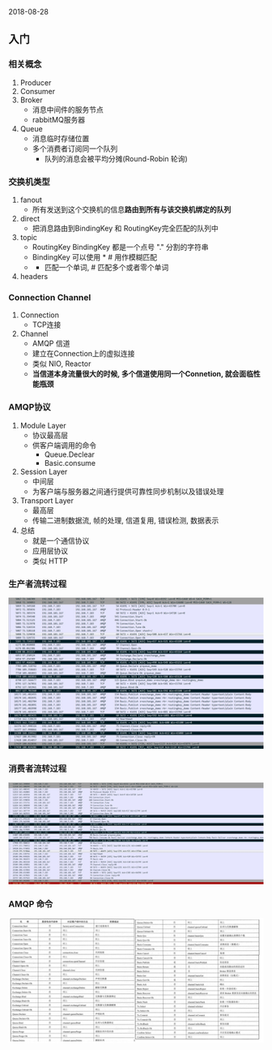 2018-08-28

## 入门

### 相关概念
1. Producer
2. Consumer
3. Broker
    - 消息中间件的服务节点
    - rabbitMQ服务器
4. Queue
    - 消息临时存储位置
    - 多个消费者订阅同一个队列
        - 队列的消息会被平均分摊(Round-Robin 轮询)
        
### 交换机类型
1. fanout
    - 所有发送到这个交换机的信息**路由到所有与该交换机绑定的队列**
2. direct
    - 把消息路由到BindingKey 和 RoutingKey完全匹配的队列中
3. topic
    - RoutingKey BindingKey 都是一个点号 "." 分割的字符串
    - BindingKey 可以使用 * # 用作模糊匹配
    - * 匹配一个单词, # 匹配多个或者零个单词
4. headers
    
### Connection Channel
1. Connection
    - TCP连接
2. Channel
    - AMQP 信道
    - 建立在Connection上的虚拟连接
    - 类似 NIO, Reactor
    - **当信道本身流量很大的时候, 多个信道使用同一个Connetion, 就会面临性能瓶颈**
    
### AMQP协议
1. Module Layer
    - 协议最高层
    - 供客户端调用的命令
        - Queue.Declear
        - Basic.consume
2. Session Layer
    - 中间层
    - 为客户端与服务器之间通行提供可靠性同步机制以及错误处理
3. Transport Layer
    - 最高层
    - 传输二进制数据流, 帧的处理, 信道复用, 错误检测, 数据表示
4. 总结
    - 就是一个通信协议
    - 应用层协议
    - 类似 HTTP

### 生产者流转过程
![](1.jpg)

### 消费者流转过程
![](2.jpg)


### AMQP 命令
![](3.jpg)
